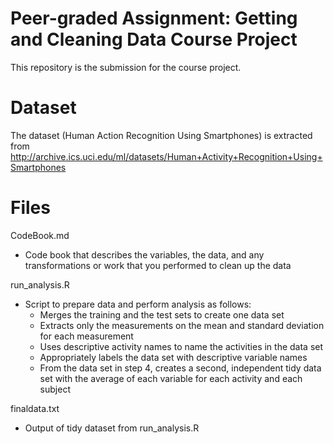 # Peer-graded Assignment: Getting and Cleaning Data Course Project

This repository is the submission for the course project.

# Dataset

The dataset (Human Action Recognition Using Smartphones) is extracted from http://archive.ics.uci.edu/ml/datasets/Human+Activity+Recognition+Using+Smartphones

# Files

CodeBook.md
- Code book that describes the variables, the data, and any transformations or work that you performed to clean up the data

run_analysis.R
- Script to prepare data and perform analysis as follows:
    + Merges the training and the test sets to create one data set
    + Extracts only the measurements on the mean and standard deviation for each measurement
    + Uses descriptive activity names to name the activities in the data set
    + Appropriately labels the data set with descriptive variable names
    + From the data set in step 4, creates a second, independent tidy data set with the average of each variable for each activity and each subject

finaldata.txt
- Output of tidy dataset from run_analysis.R
